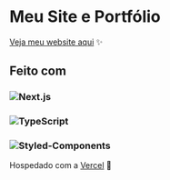 # Meu Site e Portfólio

[Veja meu website aqui](https://portfolio-guialmorim.vercel.app) :sparkles:

## Feito com

### ![Next.js](https://img.shields.io/badge/-Next.js-0A1A2F?style=for-the-badge&logo=next.js)

### ![TypeScript](https://img.shields.io/badge/-TypeScript-0A1A2F?style=for-the-badge&logo=typescript)

### ![Styled-Components](https://img.shields.io/badge/-Styled_Components-0A1A2F?style=for-the-badge&logo=styled-components&logoColor=fff)

Hospedado com a [Vercel](https://vercel.com/) :sparkling_heart:
